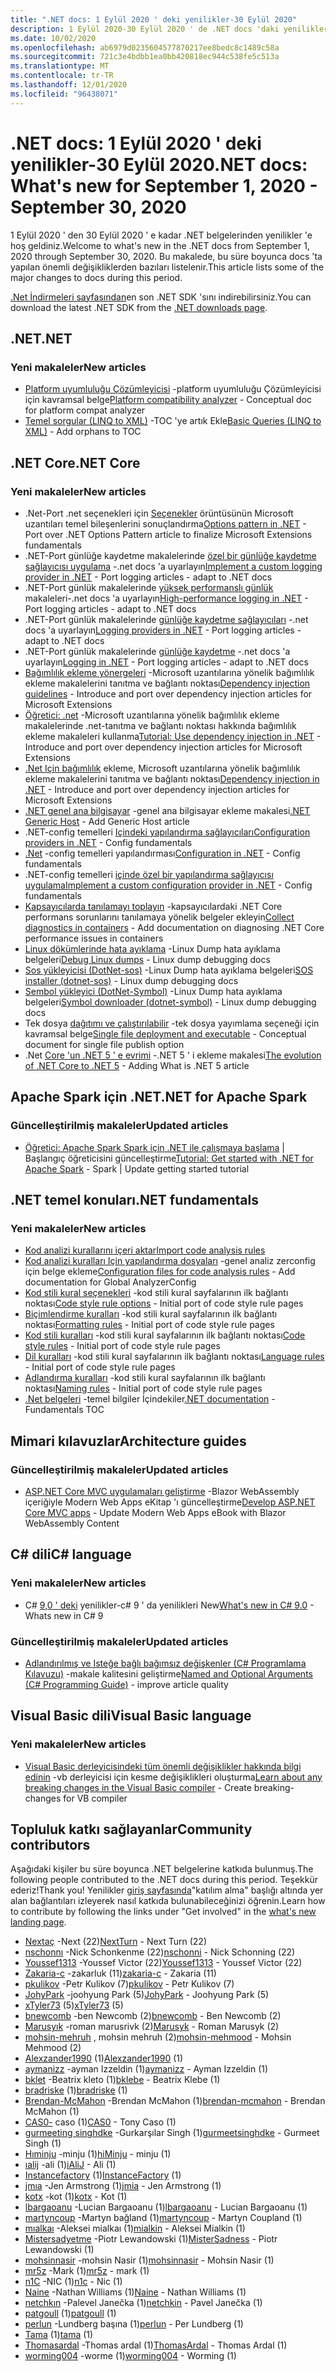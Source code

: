 ```yaml
---
title: ".NET docs: 1 Eylül 2020 ' deki yenilikler-30 Eylül 2020"
description: 1 Eylül 2020-30 Eylül 2020 ' de .NET docs 'daki yenilikler.
ms.date: 10/02/2020
ms.openlocfilehash: ab6979d0235604577870217ee8bedc8c1489c58a
ms.sourcegitcommit: 721c3e4bdbb1ea0bb420818ec944c538fe5c513a
ms.translationtype: MT
ms.contentlocale: tr-TR
ms.lasthandoff: 12/01/2020
ms.locfileid: "96438071"
---
```

# <a name="net-docs-whats-new-for-september-1-2020---september-30-2020"></a><span data-ttu-id="091d9-103">.NET docs: 1 Eylül 2020 ' deki yenilikler-30 Eylül 2020</span><span class="sxs-lookup"><span data-stu-id="091d9-103">.NET docs: What's new for September 1, 2020 - September 30, 2020</span></span>

<span data-ttu-id="091d9-104">1 Eylül 2020 ' den 30 Eylül 2020 ' e kadar .NET belgelerinden yenilikler 'e hoş geldiniz.</span><span class="sxs-lookup"><span data-stu-id="091d9-104">Welcome to what's new in the .NET docs from September 1, 2020 through September 30, 2020.</span></span> <span data-ttu-id="091d9-105">Bu makalede, bu süre boyunca docs 'ta yapılan önemli değişikliklerden bazıları listelenir.</span><span class="sxs-lookup"><span data-stu-id="091d9-105">This article lists some of the major changes to docs during this period.</span></span>

<span data-ttu-id="091d9-106">[.Net İndirmeleri sayfasından](https://dotnet.microsoft.com/download)en son .NET SDK 'sını indirebilirsiniz.</span><span class="sxs-lookup"><span data-stu-id="091d9-106">You can download the latest .NET SDK from the [.NET downloads page](https://dotnet.microsoft.com/download).</span></span>

## <a name="net"></a><span data-ttu-id="091d9-107">.NET</span><span class="sxs-lookup"><span data-stu-id="091d9-107">.NET</span></span>

### <a name="new-articles"></a><span data-ttu-id="091d9-108">Yeni makaleler</span><span class="sxs-lookup"><span data-stu-id="091d9-108">New articles</span></span>

- <span data-ttu-id="091d9-109">[Platform uyumluluğu Çözümleyicisi](../standard/analyzers/platform-compat-analyzer.md) -platform uyumluluğu Çözümleyicisi için kavramsal belge</span><span class="sxs-lookup"><span data-stu-id="091d9-109">[Platform compatibility analyzer](../standard/analyzers/platform-compat-analyzer.md) - Conceptual doc for platform compat analyzer</span></span>
- <span data-ttu-id="091d9-110">[Temel sorgular (LINQ to XML)](../standard/linq/basic-queries-linq-to-xml.md) -TOC 'ye artık Ekle</span><span class="sxs-lookup"><span data-stu-id="091d9-110">[Basic Queries (LINQ to XML)](../standard/linq/basic-queries-linq-to-xml.md) - Add orphans to TOC</span></span>

## <a name="net-core"></a><span data-ttu-id="091d9-111">.NET Core</span><span class="sxs-lookup"><span data-stu-id="091d9-111">.NET Core</span></span>

### <a name="new-articles"></a><span data-ttu-id="091d9-112">Yeni makaleler</span><span class="sxs-lookup"><span data-stu-id="091d9-112">New articles</span></span>

- <span data-ttu-id="091d9-113">.Net-Port .net seçenekleri için [Seçenekler](../core/extensions/options.md) örüntüsünün Microsoft uzantıları temel bileşenlerini sonuçlandırma</span><span class="sxs-lookup"><span data-stu-id="091d9-113">[Options pattern in .NET](../core/extensions/options.md) - Port over .NET Options Pattern article to finalize Microsoft Extensions fundamentals</span></span>
- <span data-ttu-id="091d9-114">.NET-Port günlüğe kaydetme makalelerinde [özel bir günlüğe kaydetme sağlayıcısı uygulama](../core/extensions/custom-logging-provider.md) -.net docs 'a uyarlayın</span><span class="sxs-lookup"><span data-stu-id="091d9-114">[Implement a custom logging provider in .NET](../core/extensions/custom-logging-provider.md) - Port logging articles - adapt to .NET docs</span></span>
- <span data-ttu-id="091d9-115">.NET-Port günlük makalelerinde [yüksek performanslı günlük](../core/extensions/high-performance-logging.md) makaleleri-.net docs 'a uyarlayın</span><span class="sxs-lookup"><span data-stu-id="091d9-115">[High-performance logging in .NET](../core/extensions/high-performance-logging.md) - Port logging articles - adapt to .NET docs</span></span>
- <span data-ttu-id="091d9-116">.NET-Port günlük makalelerinde [günlüğe kaydetme sağlayıcıları](../core/extensions/logging-providers.md) -.net docs 'a uyarlayın</span><span class="sxs-lookup"><span data-stu-id="091d9-116">[Logging providers in .NET](../core/extensions/logging-providers.md) - Port logging articles - adapt to .NET docs</span></span>
- <span data-ttu-id="091d9-117">.NET-Port günlük makalelerinde [günlüğe kaydetme](../core/extensions/logging.md) -.net docs 'a uyarlayın</span><span class="sxs-lookup"><span data-stu-id="091d9-117">[Logging in .NET](../core/extensions/logging.md) - Port logging articles - adapt to .NET docs</span></span>
- <span data-ttu-id="091d9-118">[Bağımlılık ekleme yönergeleri](../core/extensions/dependency-injection-guidelines.md) -Microsoft uzantılarına yönelik bağımlılık ekleme makalelerini tanıtma ve bağlantı noktası</span><span class="sxs-lookup"><span data-stu-id="091d9-118">[Dependency injection guidelines](../core/extensions/dependency-injection-guidelines.md) - Introduce and port over dependency injection articles for Microsoft Extensions</span></span>
- <span data-ttu-id="091d9-119">[Öğretici: .net](../core/extensions/dependency-injection-usage.md) -Microsoft uzantılarına yönelik bağımlılık ekleme makalelerinde .net-tanıtma ve bağlantı noktası hakkında bağımlılık ekleme makaleleri kullanma</span><span class="sxs-lookup"><span data-stu-id="091d9-119">[Tutorial: Use dependency injection in .NET](../core/extensions/dependency-injection-usage.md) - Introduce and port over dependency injection articles for Microsoft Extensions</span></span>
- <span data-ttu-id="091d9-120">[.Net Için bağımlılık](../core/extensions/dependency-injection.md) ekleme, Microsoft uzantılarına yönelik bağımlılık ekleme makalelerini tanıtma ve bağlantı noktası</span><span class="sxs-lookup"><span data-stu-id="091d9-120">[Dependency injection in .NET](../core/extensions/dependency-injection.md) - Introduce and port over dependency injection articles for Microsoft Extensions</span></span>
- <span data-ttu-id="091d9-121">[.NET genel ana bilgisayar](../core/extensions/generic-host.md) -genel ana bilgisayar ekleme makalesi</span><span class="sxs-lookup"><span data-stu-id="091d9-121">[.NET Generic Host](../core/extensions/generic-host.md) - Add Generic Host article</span></span>
- <span data-ttu-id="091d9-122">.NET-config temelleri [Içindeki yapılandırma sağlayıcıları](../core/extensions/configuration-providers.md)</span><span class="sxs-lookup"><span data-stu-id="091d9-122">[Configuration providers in .NET](../core/extensions/configuration-providers.md) - Config fundamentals</span></span>
- <span data-ttu-id="091d9-123">[.Net](../core/extensions/configuration.md) -config temelleri yapılandırması</span><span class="sxs-lookup"><span data-stu-id="091d9-123">[Configuration in .NET](../core/extensions/configuration.md) - Config fundamentals</span></span>
- <span data-ttu-id="091d9-124">.NET-config temelleri [içinde özel bir yapılandırma sağlayıcısı uygulama](../core/extensions/custom-configuration-provider.md)</span><span class="sxs-lookup"><span data-stu-id="091d9-124">[Implement a custom configuration provider in .NET](../core/extensions/custom-configuration-provider.md) - Config fundamentals</span></span>
- <span data-ttu-id="091d9-125">[Kapsayıcılarda tanılamayı toplayın](../core/diagnostics/diagnostics-in-containers.md) -kapsayıcılardaki .NET Core performans sorunlarını tanılamaya yönelik belgeler ekleyin</span><span class="sxs-lookup"><span data-stu-id="091d9-125">[Collect diagnostics in containers](../core/diagnostics/diagnostics-in-containers.md) - Add documentation on diagnosing .NET Core performance issues in containers</span></span>
- <span data-ttu-id="091d9-126">[Linux dökümlerinde hata ayıklama](../core/diagnostics/debug-linux-dumps.md) -Linux Dump hata ayıklama belgeleri</span><span class="sxs-lookup"><span data-stu-id="091d9-126">[Debug Linux dumps](../core/diagnostics/debug-linux-dumps.md) - Linux dump debugging docs</span></span>
- <span data-ttu-id="091d9-127">[Sos yükleyicisi (DotNet-sos)](../core/diagnostics/dotnet-sos.md) -Linux Dump hata ayıklama belgeleri</span><span class="sxs-lookup"><span data-stu-id="091d9-127">[SOS installer (dotnet-sos)](../core/diagnostics/dotnet-sos.md) - Linux dump debugging docs</span></span>
- <span data-ttu-id="091d9-128">[Sembol yükleyici (DotNet-Symbol)](../core/diagnostics/dotnet-symbol.md) -Linux Dump hata ayıklama belgeleri</span><span class="sxs-lookup"><span data-stu-id="091d9-128">[Symbol downloader (dotnet-symbol)](../core/diagnostics/dotnet-symbol.md) - Linux dump debugging docs</span></span>
- <span data-ttu-id="091d9-129">Tek dosya [dağıtımı ve çalıştırılabilir](../core/deploying/single-file.md) -tek dosya yayımlama seçeneği için kavramsal belge</span><span class="sxs-lookup"><span data-stu-id="091d9-129">[Single file deployment and executable](../core/deploying/single-file.md) - Conceptual document for single file publish option</span></span>
- <span data-ttu-id="091d9-130">.Net [Core 'un .NET 5 ' e evrimi](../core/dotnet-five.md) -.NET 5 ' i ekleme makalesi</span><span class="sxs-lookup"><span data-stu-id="091d9-130">[The evolution of .NET Core to .NET 5](../core/dotnet-five.md) - Adding What is .NET 5 article</span></span>

## <a name="net-for-apache-spark"></a><span data-ttu-id="091d9-131">Apache Spark için .NET</span><span class="sxs-lookup"><span data-stu-id="091d9-131">.NET for Apache Spark</span></span>

### <a name="updated-articles"></a><span data-ttu-id="091d9-132">Güncelleştirilmiş makaleler</span><span class="sxs-lookup"><span data-stu-id="091d9-132">Updated articles</span></span>

- <span data-ttu-id="091d9-133">[Öğretici: Apache Spark Spark için .NET ile çalışmaya başlama](../spark/tutorials/get-started.md) | Başlangıç öğreticisini güncelleştirme</span><span class="sxs-lookup"><span data-stu-id="091d9-133">[Tutorial: Get started with .NET for Apache Spark](../spark/tutorials/get-started.md) - Spark | Update getting started tutorial</span></span>

## <a name="net-fundamentals"></a><span data-ttu-id="091d9-134">.NET temel konuları</span><span class="sxs-lookup"><span data-stu-id="091d9-134">.NET fundamentals</span></span>

### <a name="new-articles"></a><span data-ttu-id="091d9-135">Yeni makaleler</span><span class="sxs-lookup"><span data-stu-id="091d9-135">New articles</span></span>

- [<span data-ttu-id="091d9-136">Kod analizi kurallarını içeri aktar</span><span class="sxs-lookup"><span data-stu-id="091d9-136">Import code analysis rules</span></span>](../fundamentals/code-analysis/quality-rules/index.md)
- <span data-ttu-id="091d9-137">[Kod analizi kuralları Için yapılandırma dosyaları](../fundamentals/code-analysis/configuration-files.md) -genel analiz zerconfig için belge ekleme</span><span class="sxs-lookup"><span data-stu-id="091d9-137">[Configuration files for code analysis rules](../fundamentals/code-analysis/configuration-files.md) - Add documentation for Global AnalyzerConfig</span></span>
- <span data-ttu-id="091d9-138">[Kod stili kural seçenekleri](../fundamentals/code-analysis/code-style-rule-options.md) -kod stili kural sayfalarının ilk bağlantı noktası</span><span class="sxs-lookup"><span data-stu-id="091d9-138">[Code style rule options](../fundamentals/code-analysis/code-style-rule-options.md) - Initial port of code style rule pages</span></span>
- <span data-ttu-id="091d9-139">[Biçimlendirme kuralları](../fundamentals/code-analysis/style-rules/formatting-rules.md) -kod stili kural sayfalarının ilk bağlantı noktası</span><span class="sxs-lookup"><span data-stu-id="091d9-139">[Formatting rules](../fundamentals/code-analysis/style-rules/formatting-rules.md) - Initial port of code style rule pages</span></span>
- <span data-ttu-id="091d9-140">[Kod stili kuralları](../fundamentals/code-analysis/style-rules/index.md) -kod stili kural sayfalarının ilk bağlantı noktası</span><span class="sxs-lookup"><span data-stu-id="091d9-140">[Code style rules](../fundamentals/code-analysis/style-rules/index.md) - Initial port of code style rule pages</span></span>
- <span data-ttu-id="091d9-141">[Dil kuralları](../fundamentals/code-analysis/style-rules/language-rules.md) -kod stili kural sayfalarının ilk bağlantı noktası</span><span class="sxs-lookup"><span data-stu-id="091d9-141">[Language rules](../fundamentals/code-analysis/style-rules/language-rules.md) - Initial port of code style rule pages</span></span>
- <span data-ttu-id="091d9-142">[Adlandırma kuralları](../fundamentals/code-analysis/style-rules/naming-rules.md) -kod stili kural sayfalarının ilk bağlantı noktası</span><span class="sxs-lookup"><span data-stu-id="091d9-142">[Naming rules](../fundamentals/code-analysis/style-rules/naming-rules.md) - Initial port of code style rule pages</span></span>
- <span data-ttu-id="091d9-143">[.Net belgeleri](../fundamentals/index.yml) -temel bilgiler İçindekiler</span><span class="sxs-lookup"><span data-stu-id="091d9-143">[.NET documentation](../fundamentals/index.yml) - Fundamentals TOC</span></span>

## <a name="architecture-guides"></a><span data-ttu-id="091d9-144">Mimari kılavuzlar</span><span class="sxs-lookup"><span data-stu-id="091d9-144">Architecture guides</span></span>

### <a name="updated-articles"></a><span data-ttu-id="091d9-145">Güncelleştirilmiş makaleler</span><span class="sxs-lookup"><span data-stu-id="091d9-145">Updated articles</span></span>

- <span data-ttu-id="091d9-146">[ASP.NET Core MVC uygulamaları geliştirme](../architecture/modern-web-apps-azure/develop-asp-net-core-mvc-apps.md) -Blazor WebAssembly içeriğiyle Modern Web Apps eKitap 'ı güncelleştirme</span><span class="sxs-lookup"><span data-stu-id="091d9-146">[Develop ASP.NET Core MVC apps](../architecture/modern-web-apps-azure/develop-asp-net-core-mvc-apps.md) - Update Modern Web Apps eBook with Blazor WebAssembly Content</span></span>

## <a name="c-language"></a><span data-ttu-id="091d9-147">C# dili</span><span class="sxs-lookup"><span data-stu-id="091d9-147">C# language</span></span>

### <a name="new-articles"></a><span data-ttu-id="091d9-148">Yeni makaleler</span><span class="sxs-lookup"><span data-stu-id="091d9-148">New articles</span></span>

- <span data-ttu-id="091d9-149">C# [9,0 ' deki](../csharp/whats-new/csharp-9.md) yenilikler-c# 9 ' da yenilikleri New</span><span class="sxs-lookup"><span data-stu-id="091d9-149">[What's new in C# 9.0](../csharp/whats-new/csharp-9.md) - Whats new in C# 9</span></span>

### <a name="updated-articles"></a><span data-ttu-id="091d9-150">Güncelleştirilmiş makaleler</span><span class="sxs-lookup"><span data-stu-id="091d9-150">Updated articles</span></span>

- <span data-ttu-id="091d9-151">[Adlandırılmış ve Isteğe bağlı bağımsız değişkenler (C# Programlama Kılavuzu)](../csharp/programming-guide/classes-and-structs/named-and-optional-arguments.md) -makale kalitesini geliştirme</span><span class="sxs-lookup"><span data-stu-id="091d9-151">[Named and Optional Arguments (C# Programming Guide)](../csharp/programming-guide/classes-and-structs/named-and-optional-arguments.md) - improve article quality</span></span>

## <a name="visual-basic-language"></a><span data-ttu-id="091d9-152">Visual Basic dili</span><span class="sxs-lookup"><span data-stu-id="091d9-152">Visual Basic language</span></span>

### <a name="new-articles"></a><span data-ttu-id="091d9-153">Yeni makaleler</span><span class="sxs-lookup"><span data-stu-id="091d9-153">New articles</span></span>

- <span data-ttu-id="091d9-154">[Visual Basic derleyicisindeki tüm önemli değişiklikler hakkında bilgi edinin](../visual-basic/whats-new/breaking-changes.md) -vb derleyicisi için kesme değişiklikleri oluşturma</span><span class="sxs-lookup"><span data-stu-id="091d9-154">[Learn about any breaking changes in the Visual Basic compiler](../visual-basic/whats-new/breaking-changes.md) - Create breaking-changes for VB compiler</span></span>

## <a name="community-contributors"></a><span data-ttu-id="091d9-155">Topluluk katkı sağlayanlar</span><span class="sxs-lookup"><span data-stu-id="091d9-155">Community contributors</span></span>

<span data-ttu-id="091d9-156">Aşağıdaki kişiler bu süre boyunca .NET belgelerine katkıda bulunmuş.</span><span class="sxs-lookup"><span data-stu-id="091d9-156">The following people contributed to the .NET docs during this period.</span></span> <span data-ttu-id="091d9-157">Teşekkür ederiz!</span><span class="sxs-lookup"><span data-stu-id="091d9-157">Thank you!</span></span> <span data-ttu-id="091d9-158">Yenilikler [giriş sayfasında](index.yml)"katılım alma" başlığı altında yer alan bağlantıları izleyerek nasıl katkıda bulunabileceğinizi öğrenin.</span><span class="sxs-lookup"><span data-stu-id="091d9-158">Learn how to contribute by following the links under "Get involved" in the [what's new landing page](index.yml).</span></span>

- <span data-ttu-id="091d9-159">[Nextaç](https://github.com/NextTurn) -Next (22)</span><span class="sxs-lookup"><span data-stu-id="091d9-159">[NextTurn](https://github.com/NextTurn) - Next Turn (22)</span></span>
- <span data-ttu-id="091d9-160">[nschonnı](https://github.com/nschonni) -Nick Schonkenme (22)</span><span class="sxs-lookup"><span data-stu-id="091d9-160">[nschonni](https://github.com/nschonni) - Nick Schonning (22)</span></span>
- <span data-ttu-id="091d9-161">[Youssef1313](https://github.com/Youssef1313) -Youssef Victor (22)</span><span class="sxs-lookup"><span data-stu-id="091d9-161">[Youssef1313](https://github.com/Youssef1313) - Youssef Victor (22)</span></span>
- <span data-ttu-id="091d9-162">[Zakaria-c](https://github.com/zakaria-c) -zakarluk (11)</span><span class="sxs-lookup"><span data-stu-id="091d9-162">[zakaria-c](https://github.com/zakaria-c) - Zakaria (11)</span></span>
- <span data-ttu-id="091d9-163">[pkulikov](https://github.com/pkulikov) -Petr Kulikov (7)</span><span class="sxs-lookup"><span data-stu-id="091d9-163">[pkulikov](https://github.com/pkulikov) - Petr Kulikov (7)</span></span>
- <span data-ttu-id="091d9-164">[JohyPark](https://github.com/JohyPark) -joohyung Park (5)</span><span class="sxs-lookup"><span data-stu-id="091d9-164">[JohyPark](https://github.com/JohyPark) - Joohyung Park (5)</span></span>
- <span data-ttu-id="091d9-165">[xTyler73](https://github.com/xTyler73) (5)</span><span class="sxs-lookup"><span data-stu-id="091d9-165">[xTyler73](https://github.com/xTyler73) (5)</span></span>
- <span data-ttu-id="091d9-166">[bnewcomb](https://github.com/bnewcomb) -ben Newcomb (2)</span><span class="sxs-lookup"><span data-stu-id="091d9-166">[bnewcomb](https://github.com/bnewcomb) - Ben Newcomb (2)</span></span>
- <span data-ttu-id="091d9-167">[Marusyık](https://github.com/Marusyk) -roman marusrivk (2)</span><span class="sxs-lookup"><span data-stu-id="091d9-167">[Marusyk](https://github.com/Marusyk) - Roman Marusyk (2)</span></span>
- <span data-ttu-id="091d9-168">[mohsin-mehruh](https://github.com/mohsin-mehmood) , mohsin mehruh (2)</span><span class="sxs-lookup"><span data-stu-id="091d9-168">[mohsin-mehmood](https://github.com/mohsin-mehmood) - Mohsin Mehmood (2)</span></span>
- <span data-ttu-id="091d9-169">[Alexzander1990](https://github.com/Alexzander1990) (1)</span><span class="sxs-lookup"><span data-stu-id="091d9-169">[Alexzander1990](https://github.com/Alexzander1990) (1)</span></span>
- <span data-ttu-id="091d9-170">[aymanizz](https://github.com/aymanizz) -ayman Izzeldin (1)</span><span class="sxs-lookup"><span data-stu-id="091d9-170">[aymanizz](https://github.com/aymanizz) - Ayman Izzeldin (1)</span></span>
- <span data-ttu-id="091d9-171">[bklet](https://github.com/bklebe) -Beatrix kleto (1)</span><span class="sxs-lookup"><span data-stu-id="091d9-171">[bklebe](https://github.com/bklebe) - Beatrix Klebe (1)</span></span>
- <span data-ttu-id="091d9-172">[bradriske](https://github.com/bradriske) (1)</span><span class="sxs-lookup"><span data-stu-id="091d9-172">[bradriske](https://github.com/bradriske) (1)</span></span>
- <span data-ttu-id="091d9-173">[Brendan-McMahon](https://github.com/brendan-mcmahon) -Brendan McMahon (1)</span><span class="sxs-lookup"><span data-stu-id="091d9-173">[brendan-mcmahon](https://github.com/brendan-mcmahon) - Brendan McMahon (1)</span></span>
- <span data-ttu-id="091d9-174">[CAS0-](https://github.com/CAS0) caso (1)</span><span class="sxs-lookup"><span data-stu-id="091d9-174">[CAS0](https://github.com/CAS0) - Tony Caso (1)</span></span>
- <span data-ttu-id="091d9-175">[gurmeeting singhdke](https://github.com/gurmeetsinghdke) -Gurkarşılar Singh (1)</span><span class="sxs-lookup"><span data-stu-id="091d9-175">[gurmeetsinghdke](https://github.com/gurmeetsinghdke) - Gurmeet Singh (1)</span></span>
- <span data-ttu-id="091d9-176">[Hıminju](https://github.com/hiMinju) -minju (1)</span><span class="sxs-lookup"><span data-stu-id="091d9-176">[hiMinju](https://github.com/hiMinju) - minju (1)</span></span>
- <span data-ttu-id="091d9-177">[ıalij](https://github.com/iAliJ) -ali (1)</span><span class="sxs-lookup"><span data-stu-id="091d9-177">[iAliJ](https://github.com/iAliJ) - Ali (1)</span></span>
- <span data-ttu-id="091d9-178">[Instancefactory](https://github.com/InstanceFactory) (1)</span><span class="sxs-lookup"><span data-stu-id="091d9-178">[InstanceFactory](https://github.com/InstanceFactory) (1)</span></span>
- <span data-ttu-id="091d9-179">[jmıa](https://github.com/jmia) -Jen Armstrong (1)</span><span class="sxs-lookup"><span data-stu-id="091d9-179">[jmia](https://github.com/jmia) - Jen Armstrong (1)</span></span>
- <span data-ttu-id="091d9-180">[kotx](https://github.com/kotx) -kot (1)</span><span class="sxs-lookup"><span data-stu-id="091d9-180">[kotx](https://github.com/kotx) - Kot (1)</span></span>
- <span data-ttu-id="091d9-181">[lbargaoanu](https://github.com/lbargaoanu) -Lucian Bargaoanu (1)</span><span class="sxs-lookup"><span data-stu-id="091d9-181">[lbargaoanu](https://github.com/lbargaoanu) - Lucian Bargaoanu (1)</span></span>
- <span data-ttu-id="091d9-182">[martyncoup](https://github.com/martyncoup) -Martyn bağland (1)</span><span class="sxs-lookup"><span data-stu-id="091d9-182">[martyncoup](https://github.com/martyncoup) - Martyn Coupland (1)</span></span>
- <span data-ttu-id="091d9-183">[mıalkaı](https://github.com/mialkin) -Aleksei mialkaı (1)</span><span class="sxs-lookup"><span data-stu-id="091d9-183">[mialkin](https://github.com/mialkin) - Aleksei Mialkin (1)</span></span>
- <span data-ttu-id="091d9-184">[Mistersadyetme](https://github.com/MisterSadness) -Piotr Lewandowski (1)</span><span class="sxs-lookup"><span data-stu-id="091d9-184">[MisterSadness](https://github.com/MisterSadness) - Piotr Lewandowski (1)</span></span>
- <span data-ttu-id="091d9-185">[mohsinnasir](https://github.com/mohsinnasir) -mohsin Nasir (1)</span><span class="sxs-lookup"><span data-stu-id="091d9-185">[mohsinnasir](https://github.com/mohsinnasir) - Mohsin Nasir (1)</span></span>
- <span data-ttu-id="091d9-186">[mr5z](https://github.com/mr5z) -Mark (1)</span><span class="sxs-lookup"><span data-stu-id="091d9-186">[mr5z](https://github.com/mr5z) - mark (1)</span></span>
- <span data-ttu-id="091d9-187">[n1C](https://github.com/n1c) -NIC (1)</span><span class="sxs-lookup"><span data-stu-id="091d9-187">[n1c](https://github.com/n1c) - Nic (1)</span></span>
- <span data-ttu-id="091d9-188">[Naine](https://github.com/Naine) -Nathan Williams (1)</span><span class="sxs-lookup"><span data-stu-id="091d9-188">[Naine](https://github.com/Naine) - Nathan Williams (1)</span></span>
- <span data-ttu-id="091d9-189">[netchkın](https://github.com/netchkin) -Palevel Janečka (1)</span><span class="sxs-lookup"><span data-stu-id="091d9-189">[netchkin](https://github.com/netchkin) - Pavel Janečka (1)</span></span>
- <span data-ttu-id="091d9-190">[patgoull](https://github.com/patgoull) (1)</span><span class="sxs-lookup"><span data-stu-id="091d9-190">[patgoull](https://github.com/patgoull) (1)</span></span>
- <span data-ttu-id="091d9-191">[perlun](https://github.com/perlun) -Lundberg başına (1)</span><span class="sxs-lookup"><span data-stu-id="091d9-191">[perlun](https://github.com/perlun) - Per Lundberg (1)</span></span>
- <span data-ttu-id="091d9-192">[Tama](https://github.com/tama) (1)</span><span class="sxs-lookup"><span data-stu-id="091d9-192">[tama](https://github.com/tama) (1)</span></span>
- <span data-ttu-id="091d9-193">[Thomasardal](https://github.com/ThomasArdal) -Thomas ardal (1)</span><span class="sxs-lookup"><span data-stu-id="091d9-193">[ThomasArdal](https://github.com/ThomasArdal) - Thomas Ardal (1)</span></span>
- <span data-ttu-id="091d9-194">[worming004](https://github.com/worming004) -worme (1)</span><span class="sxs-lookup"><span data-stu-id="091d9-194">[worming004](https://github.com/worming004) - Worming (1)</span></span>
